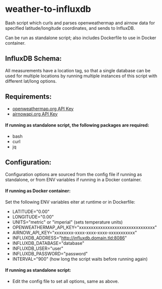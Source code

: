 # weather-to-influxdb
Bash script which curls and parses openweathermap and airnow data for specified
latitude/longitude coordinates, and sends to InfluxDB.

Can be run as standalone script; also includes Dockerfile to use in Docker container.

## InfluxDB Schema:
All measurements have a location tag, so that a single database can be used for multiple
locations by running multiple instances of this script with different lat/long options.

## Requirements:
* [openweathermap.org API Key](https://openweathermap.org/appid)
* [airnowapi.org API Key](https://docs.airnowapi.org/account/request/)

#### If running as standalone script, the following packages are required:
* bash
* curl
* jq

## Configuration:
Configuration options are sourced from the config file if running as standalone, or
from ENV variables if running in a Docker container.
#### If running as Docker container:
Set the following ENV variables eiter at runtime or in Dockerfile:
* LATITUDE="0.00"
* LONGITUDE="0.00"
* UNITS="metric" or "imperial" (sets temperature units)
* OPENWEATHERMAP_API_KEY="xxxxxxxxxxxxxxxxxxxxxxxxxxxxxxxx"
* AIRNOW_API_KEY="xxxxxxxx-xxxx-xxxx-xxxx-xxxxxxxxxxx"
* INFLUXDB_ADDRESS="http://influxdb.domain.tld:8086"
* INFLUXDB_DATABASE="database"
* INFLUXDB_USER="user"
* INFLUXDB_PASSWORD="password"
* INTERVAL="900" (how long the script waits before running again)

#### If running as standalone script:
* Edit the config file to set all options, same as above.
